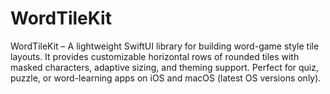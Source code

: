 # WordTileKit
WordTileKit – A lightweight SwiftUI library for building word-game style tile layouts. It provides customizable horizontal rows of rounded tiles with masked characters, adaptive sizing, and theming support. Perfect for quiz, puzzle, or word-learning apps on iOS and macOS (latest OS versions only).
